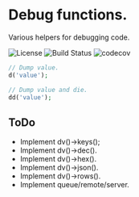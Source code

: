 # Debug functions.
Various helpers for debugging code.

![License](https://img.shields.io/packagist/l/omexon/debug.svg)
![Build Status](https://travis-ci.org/omexon/debug.svg?branch=master)
![codecov](https://codecov.io/gh/omexon/debug/branch/master/graph/badge.svg)


```php
// Dump value.
d('value');

// Dump value and die.
dd('value');
```

## ToDo
- Implement dv()->keys();
- Implement dv()->dec().
- Implement dv()->hex().
- Implement dv()->json().
- Implement dv()->rows().
- Implement queue/remote/server.

